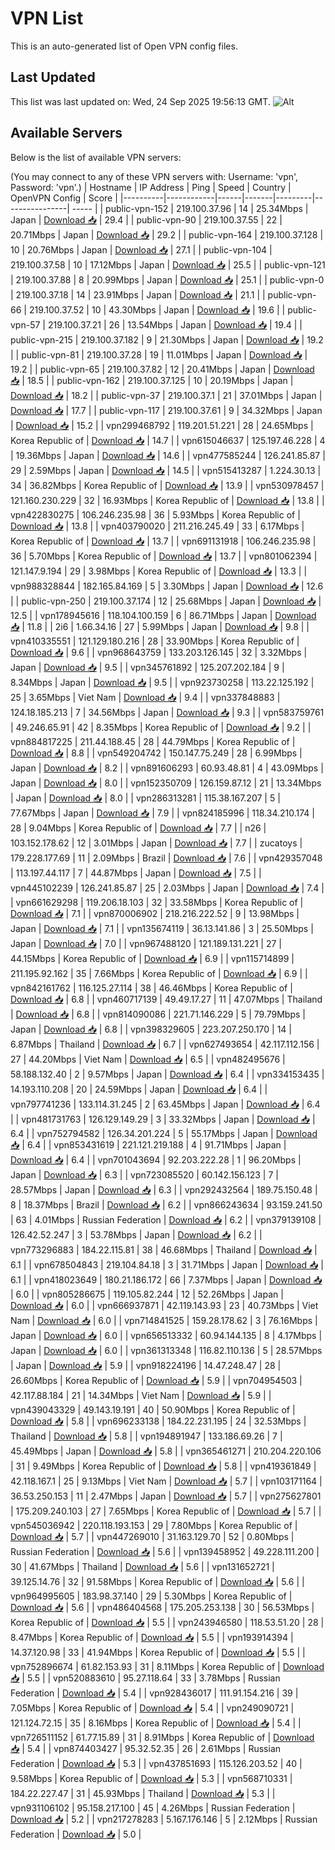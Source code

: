 # VPN List

This is an auto-generated list of Open VPN config files.

## Last Updated

This list was last updated on: Wed, 24 Sep 2025 19:56:13 GMT.
![Alt](https://repobeats.axiom.co/api/embed/186b98318ef1479477931607c1ad7d823f12451f.svg "Repobeats analytics image")

## Available Servers

Below is the list of available VPN servers:

(You may connect to any of these VPN servers with: Username: 'vpn', Password: 'vpn'.)
| Hostname | IP Address | Ping | Speed | Country | OpenVPN Config | Score |
|----------|------------|------|-------|---------|----------------| ----- |
| public-vpn-152 | 219.100.37.96 | 14 | 25.34Mbps | Japan | [Download 📥](./configs/server_0_JP.ovpn) | 29.4 |
| public-vpn-90 | 219.100.37.55 | 22 | 20.71Mbps | Japan | [Download 📥](./configs/server_1_JP.ovpn) | 29.2 |
| public-vpn-164 | 219.100.37.128 | 10 | 20.76Mbps | Japan | [Download 📥](./configs/server_2_JP.ovpn) | 27.1 |
| public-vpn-104 | 219.100.37.58 | 10 | 17.12Mbps | Japan | [Download 📥](./configs/server_3_JP.ovpn) | 25.5 |
| public-vpn-121 | 219.100.37.88 | 8 | 20.99Mbps | Japan | [Download 📥](./configs/server_4_JP.ovpn) | 25.1 |
| public-vpn-0 | 219.100.37.18 | 14 | 23.91Mbps | Japan | [Download 📥](./configs/server_5_JP.ovpn) | 21.1 |
| public-vpn-66 | 219.100.37.52 | 10 | 43.30Mbps | Japan | [Download 📥](./configs/server_6_JP.ovpn) | 19.6 |
| public-vpn-57 | 219.100.37.21 | 26 | 13.54Mbps | Japan | [Download 📥](./configs/server_7_JP.ovpn) | 19.4 |
| public-vpn-215 | 219.100.37.182 | 9 | 21.30Mbps | Japan | [Download 📥](./configs/server_8_JP.ovpn) | 19.2 |
| public-vpn-81 | 219.100.37.28 | 19 | 11.01Mbps | Japan | [Download 📥](./configs/server_9_JP.ovpn) | 19.2 |
| public-vpn-65 | 219.100.37.82 | 12 | 20.41Mbps | Japan | [Download 📥](./configs/server_10_JP.ovpn) | 18.5 |
| public-vpn-162 | 219.100.37.125 | 10 | 20.19Mbps | Japan | [Download 📥](./configs/server_11_JP.ovpn) | 18.2 |
| public-vpn-37 | 219.100.37.1 | 21 | 37.01Mbps | Japan | [Download 📥](./configs/server_12_JP.ovpn) | 17.7 |
| public-vpn-117 | 219.100.37.61 | 9 | 34.32Mbps | Japan | [Download 📥](./configs/server_13_JP.ovpn) | 15.2 |
| vpn299468792 | 119.201.51.221 | 28 | 24.65Mbps | Korea Republic of | [Download 📥](./configs/server_14_KR.ovpn) | 14.7 |
| vpn615046637 | 125.197.46.228 | 4 | 19.36Mbps | Japan | [Download 📥](./configs/server_15_JP.ovpn) | 14.6 |
| vpn477585244 | 126.241.85.87 | 29 | 2.59Mbps | Japan | [Download 📥](./configs/server_16_JP.ovpn) | 14.5 |
| vpn515413287 | 1.224.30.13 | 34 | 36.82Mbps | Korea Republic of | [Download 📥](./configs/server_17_KR.ovpn) | 13.9 |
| vpn530978457 | 121.160.230.229 | 32 | 16.93Mbps | Korea Republic of | [Download 📥](./configs/server_18_KR.ovpn) | 13.8 |
| vpn422830275 | 106.246.235.98 | 36 | 5.93Mbps | Korea Republic of | [Download 📥](./configs/server_19_KR.ovpn) | 13.8 |
| vpn403790020 | 211.216.245.49 | 33 | 6.17Mbps | Korea Republic of | [Download 📥](./configs/server_20_KR.ovpn) | 13.7 |
| vpn691131918 | 106.246.235.98 | 36 | 5.70Mbps | Korea Republic of | [Download 📥](./configs/server_21_KR.ovpn) | 13.7 |
| vpn801062394 | 121.147.9.194 | 29 | 3.98Mbps | Korea Republic of | [Download 📥](./configs/server_22_KR.ovpn) | 13.3 |
| vpn988328844 | 182.165.84.169 | 5 | 3.30Mbps | Japan | [Download 📥](./configs/server_23_JP.ovpn) | 12.6 |
| public-vpn-250 | 219.100.37.174 | 12 | 25.68Mbps | Japan | [Download 📥](./configs/server_24_JP.ovpn) | 12.5 |
| vpn178945616 | 118.104.100.159 | 6 | 86.71Mbps | Japan | [Download 📥](./configs/server_25_JP.ovpn) | 11.8 |
| 2i6 | 1.66.34.16 | 27 | 5.99Mbps | Japan | [Download 📥](./configs/server_26_JP.ovpn) | 9.8 |
| vpn410335551 | 121.129.180.216 | 28 | 33.90Mbps | Korea Republic of | [Download 📥](./configs/server_27_KR.ovpn) | 9.6 |
| vpn968643759 | 133.203.126.145 | 32 | 3.32Mbps | Japan | [Download 📥](./configs/server_28_JP.ovpn) | 9.5 |
| vpn345761892 | 125.207.202.184 | 9 | 8.34Mbps | Japan | [Download 📥](./configs/server_29_JP.ovpn) | 9.5 |
| vpn923730258 | 113.22.125.192 | 25 | 3.65Mbps | Viet Nam | [Download 📥](./configs/server_30_VN.ovpn) | 9.4 |
| vpn337848883 | 124.18.185.213 | 7 | 34.56Mbps | Japan | [Download 📥](./configs/server_31_JP.ovpn) | 9.3 |
| vpn583759761 | 49.246.65.91 | 42 | 8.35Mbps | Korea Republic of | [Download 📥](./configs/server_32_KR.ovpn) | 9.2 |
| vpn884817225 | 211.44.188.45 | 28 | 44.79Mbps | Korea Republic of | [Download 📥](./configs/server_33_KR.ovpn) | 8.8 |
| vpn549204742 | 150.147.75.249 | 28 | 6.99Mbps | Japan | [Download 📥](./configs/server_34_JP.ovpn) | 8.2 |
| vpn891606293 | 60.93.48.81 | 4 | 43.09Mbps | Japan | [Download 📥](./configs/server_35_JP.ovpn) | 8.0 |
| vpn152350709 | 126.159.87.12 | 21 | 13.34Mbps | Japan | [Download 📥](./configs/server_36_JP.ovpn) | 8.0 |
| vpn286313281 | 115.38.167.207 | 5 | 77.67Mbps | Japan | [Download 📥](./configs/server_37_JP.ovpn) | 7.9 |
| vpn824185996 | 118.34.210.174 | 28 | 9.04Mbps | Korea Republic of | [Download 📥](./configs/server_38_KR.ovpn) | 7.7 |
| n26 | 103.152.178.62 | 12 | 3.01Mbps | Japan | [Download 📥](./configs/server_39_JP.ovpn) | 7.7 |
| zucatoys | 179.228.177.69 | 11 | 2.09Mbps | Brazil | [Download 📥](./configs/server_40_BR.ovpn) | 7.6 |
| vpn429357048 | 113.197.44.117 | 7 | 44.87Mbps | Japan | [Download 📥](./configs/server_41_JP.ovpn) | 7.5 |
| vpn445102239 | 126.241.85.87 | 25 | 2.03Mbps | Japan | [Download 📥](./configs/server_42_JP.ovpn) | 7.4 |
| vpn661629298 | 119.206.18.103 | 32 | 33.58Mbps | Korea Republic of | [Download 📥](./configs/server_43_KR.ovpn) | 7.1 |
| vpn870006902 | 218.216.222.52 | 9 | 13.98Mbps | Japan | [Download 📥](./configs/server_44_JP.ovpn) | 7.1 |
| vpn135674119 | 36.13.141.86 | 3 | 25.50Mbps | Japan | [Download 📥](./configs/server_45_JP.ovpn) | 7.0 |
| vpn967488120 | 121.189.131.221 | 27 | 44.15Mbps | Korea Republic of | [Download 📥](./configs/server_46_KR.ovpn) | 6.9 |
| vpn115714899 | 211.195.92.162 | 35 | 7.66Mbps | Korea Republic of | [Download 📥](./configs/server_47_KR.ovpn) | 6.9 |
| vpn842161762 | 116.125.27.114 | 38 | 46.46Mbps | Korea Republic of | [Download 📥](./configs/server_48_KR.ovpn) | 6.8 |
| vpn460717139 | 49.49.17.27 | 11 | 47.07Mbps | Thailand | [Download 📥](./configs/server_49_TH.ovpn) | 6.8 |
| vpn814090086 | 221.71.146.229 | 5 | 79.79Mbps | Japan | [Download 📥](./configs/server_50_JP.ovpn) | 6.8 |
| vpn398329605 | 223.207.250.170 | 14 | 6.87Mbps | Thailand | [Download 📥](./configs/server_51_TH.ovpn) | 6.7 |
| vpn627493654 | 42.117.112.156 | 27 | 44.20Mbps | Viet Nam | [Download 📥](./configs/server_52_VN.ovpn) | 6.5 |
| vpn482495676 | 58.188.132.40 | 2 | 9.57Mbps | Japan | [Download 📥](./configs/server_53_JP.ovpn) | 6.4 |
| vpn334153435 | 14.193.110.208 | 20 | 24.59Mbps | Japan | [Download 📥](./configs/server_54_JP.ovpn) | 6.4 |
| vpn797741236 | 133.114.31.245 | 2 | 63.45Mbps | Japan | [Download 📥](./configs/server_55_JP.ovpn) | 6.4 |
| vpn481731763 | 126.129.149.29 | 3 | 33.32Mbps | Japan | [Download 📥](./configs/server_56_JP.ovpn) | 6.4 |
| vpn752794582 | 126.34.201.224 | 5 | 55.17Mbps | Japan | [Download 📥](./configs/server_57_JP.ovpn) | 6.4 |
| vpn853431619 | 221.121.219.188 | 4 | 91.71Mbps | Japan | [Download 📥](./configs/server_58_JP.ovpn) | 6.4 |
| vpn701043694 | 92.203.222.28 | 1 | 96.20Mbps | Japan | [Download 📥](./configs/server_59_JP.ovpn) | 6.3 |
| vpn723085520 | 60.142.156.123 | 7 | 28.57Mbps | Japan | [Download 📥](./configs/server_60_JP.ovpn) | 6.3 |
| vpn292432564 | 189.75.150.48 | 8 | 18.37Mbps | Brazil | [Download 📥](./configs/server_61_BR.ovpn) | 6.2 |
| vpn866243634 | 93.159.241.50 | 63 | 4.01Mbps | Russian Federation | [Download 📥](./configs/server_62_RU.ovpn) | 6.2 |
| vpn379139108 | 126.42.52.247 | 3 | 53.78Mbps | Japan | [Download 📥](./configs/server_63_JP.ovpn) | 6.2 |
| vpn773296883 | 184.22.115.81 | 38 | 46.68Mbps | Thailand | [Download 📥](./configs/server_64_TH.ovpn) | 6.1 |
| vpn678504843 | 219.104.84.18 | 3 | 31.71Mbps | Japan | [Download 📥](./configs/server_65_JP.ovpn) | 6.1 |
| vpn418023649 | 180.21.186.172 | 66 | 7.37Mbps | Japan | [Download 📥](./configs/server_66_JP.ovpn) | 6.0 |
| vpn805286675 | 119.105.82.244 | 12 | 52.26Mbps | Japan | [Download 📥](./configs/server_67_JP.ovpn) | 6.0 |
| vpn666937871 | 42.119.143.93 | 23 | 40.73Mbps | Viet Nam | [Download 📥](./configs/server_68_VN.ovpn) | 6.0 |
| vpn714841525 | 159.28.178.62 | 3 | 76.16Mbps | Japan | [Download 📥](./configs/server_69_JP.ovpn) | 6.0 |
| vpn656513332 | 60.94.144.135 | 8 | 4.17Mbps | Japan | [Download 📥](./configs/server_70_JP.ovpn) | 6.0 |
| vpn361313348 | 116.82.110.136 | 5 | 28.57Mbps | Japan | [Download 📥](./configs/server_71_JP.ovpn) | 5.9 |
| vpn918224196 | 14.47.248.47 | 28 | 26.60Mbps | Korea Republic of | [Download 📥](./configs/server_72_KR.ovpn) | 5.9 |
| vpn704954503 | 42.117.88.184 | 21 | 14.34Mbps | Viet Nam | [Download 📥](./configs/server_73_VN.ovpn) | 5.9 |
| vpn439043329 | 49.143.19.191 | 40 | 50.90Mbps | Korea Republic of | [Download 📥](./configs/server_74_KR.ovpn) | 5.8 |
| vpn696233138 | 184.22.231.195 | 24 | 32.53Mbps | Thailand | [Download 📥](./configs/server_75_TH.ovpn) | 5.8 |
| vpn194891947 | 133.186.69.26 | 7 | 45.49Mbps | Japan | [Download 📥](./configs/server_76_JP.ovpn) | 5.8 |
| vpn365461271 | 210.204.220.106 | 31 | 9.49Mbps | Korea Republic of | [Download 📥](./configs/server_77_KR.ovpn) | 5.8 |
| vpn419361849 | 42.118.167.1 | 25 | 9.13Mbps | Viet Nam | [Download 📥](./configs/server_78_VN.ovpn) | 5.7 |
| vpn103171164 | 36.53.250.153 | 11 | 2.47Mbps | Japan | [Download 📥](./configs/server_79_JP.ovpn) | 5.7 |
| vpn275627801 | 175.209.240.103 | 27 | 7.65Mbps | Korea Republic of | [Download 📥](./configs/server_80_KR.ovpn) | 5.7 |
| vpn545036942 | 220.118.193.153 | 29 | 7.80Mbps | Korea Republic of | [Download 📥](./configs/server_81_KR.ovpn) | 5.7 |
| vpn447269010 | 31.163.129.70 | 52 | 0.80Mbps | Russian Federation | [Download 📥](./configs/server_82_RU.ovpn) | 5.6 |
| vpn139458952 | 49.228.111.200 | 30 | 41.67Mbps | Thailand | [Download 📥](./configs/server_83_TH.ovpn) | 5.6 |
| vpn131652721 | 39.125.14.76 | 32 | 91.58Mbps | Korea Republic of | [Download 📥](./configs/server_84_KR.ovpn) | 5.6 |
| vpn964995605 | 183.98.37.140 | 29 | 5.30Mbps | Korea Republic of | [Download 📥](./configs/server_85_KR.ovpn) | 5.6 |
| vpn486404568 | 175.205.253.138 | 30 | 56.53Mbps | Korea Republic of | [Download 📥](./configs/server_86_KR.ovpn) | 5.5 |
| vpn243946580 | 118.53.51.20 | 28 | 8.47Mbps | Korea Republic of | [Download 📥](./configs/server_87_KR.ovpn) | 5.5 |
| vpn193914394 | 14.37.120.98 | 33 | 41.94Mbps | Korea Republic of | [Download 📥](./configs/server_88_KR.ovpn) | 5.5 |
| vpn752896674 | 61.82.153.93 | 31 | 8.11Mbps | Korea Republic of | [Download 📥](./configs/server_89_KR.ovpn) | 5.5 |
| vpn520883610 | 95.27.118.64 | 33 | 3.78Mbps | Russian Federation | [Download 📥](./configs/server_90_RU.ovpn) | 5.4 |
| vpn928436017 | 111.91.154.216 | 39 | 7.05Mbps | Korea Republic of | [Download 📥](./configs/server_91_KR.ovpn) | 5.4 |
| vpn249090721 | 121.124.72.15 | 35 | 8.16Mbps | Korea Republic of | [Download 📥](./configs/server_92_KR.ovpn) | 5.4 |
| vpn726511152 | 61.77.15.89 | 31 | 8.91Mbps | Korea Republic of | [Download 📥](./configs/server_93_KR.ovpn) | 5.4 |
| vpn874403427 | 95.32.52.35 | 26 | 2.61Mbps | Russian Federation | [Download 📥](./configs/server_94_RU.ovpn) | 5.3 |
| vpn437851693 | 115.126.203.52 | 40 | 9.58Mbps | Korea Republic of | [Download 📥](./configs/server_95_KR.ovpn) | 5.3 |
| vpn568710331 | 184.22.227.47 | 31 | 45.93Mbps | Thailand | [Download 📥](./configs/server_96_TH.ovpn) | 5.3 |
| vpn931106102 | 95.158.217.100 | 45 | 4.26Mbps | Russian Federation | [Download 📥](./configs/server_97_RU.ovpn) | 5.2 |
| vpn217278283 | 5.167.176.146 | 5 | 2.12Mbps | Russian Federation | [Download 📥](./configs/server_98_RU.ovpn) | 5.0 |
